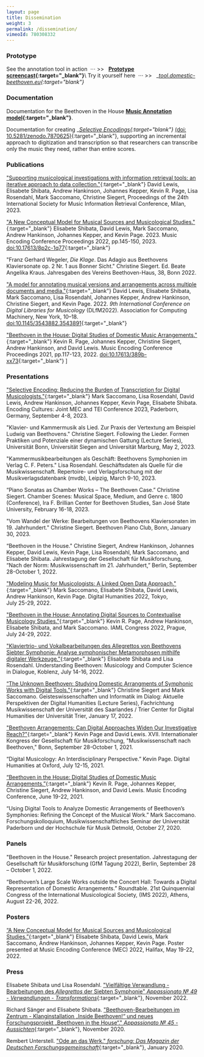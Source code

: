 ```yaml
---
layout: page
title: Dissemination
weight: 3
permalink: /dissemination/
vimeoId: 780308332
---
```


### __Prototype__

See the annotation tool in action &nbsp;⋅⋅⋅ >> &nbsp; __[Prototype screencast](https://vimeo.com/780308332){:target="_blank"}__\\
Try it yourself here &nbsp;⋅⋅⋅ >> &nbsp;  __[tool.domestic-beethoven.eu](https://tool.domestic-beethoven.eu){:target="_blank"}__

<!-- <sup>_Note that a personal Solid pod — available free from_ <span style="text-decoration: underline;">[SolidCommunity](https://solidcommunity.net/){:target="_blank"}</span> _— is required for use._</sup> -->

### __Documentation__

Documentation for the Beethoven in the House __[Music Annotation model](/assets/docs/BitHModelDocumentation_v0.2.1.pdf){:target="_blank"}__.

Documentation for creating  __[Selective Encodings](https://doi.org/10.5281/zenodo.7870625){:target="_blank"}__ [(doi: 10.5281/zenodo.7870625)](https://doi.org/10.5281/zenodo.7870625){:target="_blank"}, supporting an incremental approach to digitization and transcription so that researchers can transcribe only the music they need, rather than entire scores.

### __Publications__

["Supporting musicological investigations with information retrieval tools: an iterative approach to data collection."](https://archives.ismir.net/ismir2023/paper/000094.pdf){:target="_blank"}
David Lewis, Elisabete Shibata, Andrew Hankinson, Johannes Kepper, Kevin R. Page, Lisa Rosendahl, Mark Saccomano, Christine Siegert,
Proceedings of the 24th International Society for Music Information Retrieval Conference, Milan, 2023.

["A New Conceptual Model for Musical Sources and Musicological Studies."](https://doi.org/10.17613/8p2c-1q77){:target="_blank"} Elisabete Shibata, David Lewis, Mark Saccomano, Andrew Hankinson, Johannes Kepper, and Kevin Page. 2023. Music Encoding Conference Proceedings 2022, pp.145-150, 2023. [doi:10.17613/8p2c-1q77](https://doi.org/10.17613/8p2c-1q77){:target="_blank"}

"Franz Gerhard Wegeler, _Die Klage_. Das Adagio aus Beethovens Klaviersonate op. 2 Nr. 1 aus Bonner Sicht." Christine Siegert. Ed. Beate Angelika Kraus. Jahresgaben des Vereins Beethoven-Haus, 38, Bonn 2022.

["A model for annotating musical versions and arrangements across multiple documents and media."](https://doi.org/10.1145/3543882.3543891){:target="_blank"} David Lewis, Elisabete Shibata, Mark Saccomano, Lisa Rosendahl, Johannes Kepper, Andrew Hankinson, Christine Siegert, and Kevin Page. 2022. _9th International Conference on Digital Libraries for Musicology_ (DLfM2022). Association for Computing Machinery, New York, 10–18. [doi:10.1145/3543882.3543891](https://doi.org/10.1145/3543882.3543891){:target="_blank"}

["Beethoven in the House: Digital Studies of Domestic Music Arrangements."](https://doi.org/10.17613/389b-xx73){:target="_blank"} Kevin R. Page, Johannes Kepper, Christine Siegert, Andrew Hankinson, and David Lewis. Music Encoding Conference Proceedings 2021, pp.117-123, 2022. [doi:10.17613/389b-xx73](https://doi.org/10.17613/389b-xx73){:target="_blank"}
]



<!-- Documentation for the Domestic Beethoven __[Selective Encoding Protocol](/assets/docs/BitHSelectiveEncoding.pdf){:target="_blank"}__ for MEI. -->

### __Presentations__

["Selective Encoding: Reducing the Burden of Transcription for Digital Musicologists."](https://teimec2023.uni-paderborn.de/contributions/137.html){:target="_blank"} Mark Saccomano, Lisa Rosendahl, David Lewis, Andrew Hankinson, Johannes Kepper, Kevin Page, Elisabete Shibata. Encoding Cultures: Joint MEC and TEI Conference 2023, Paderborn, Germany, September 4-8, 2023.

"Klavier- und Kammermusik als Lied. Zur Praxis der Vertextung am Beispiel Ludwig van Beethovens." Christine Siegert. Following the Lieder. Formen Praktiken und Potenziale einer dynamischen Gattung (Lecture Series), Universität Bonn, Universität Siegen and Universität Marburg, May 2, 2023.

"Kammermusikbearbeitungen als Geschäft: Beethovens Symphonien im Verlag C. F. Peters." Lisa Rosendahl. Geschäftsdaten als Quelle für die Musikwissenschaft. Repertoire- und Verlagsforschung mit der Musikverlagsdatenbank (mvdb), Leipzig, March 9-10, 2023.

“Piano Sonatas as Chamber Works – The Beethoven Case.” Christine Siegert. Chamber Scenes: Musical Space, Medium, and Genre c. 1800 (Conference), Ira F. Brillian Center for Beethoven Studies, San José State University, February 16-18, 2023.

"Vom Wandel der Werke: Bearbeitungen von Beethovens Klaviersonaten im 19. Jahrhundert." Christine Siegert. Beethoven Piano Club, Bonn, January 30, 2023.

“Beethoven in the House." Christine Siegert, Andrew Hankinson, Johannes Kepper, David Lewis, Kevin Page, Lisa Rosendahl, Mark Saccomano, and Elisabete Shibata. Jahrestagung der Gesellschaft für Musikforschung, “Nach der Norm: Musikwissenschaft im 21. Jahrhundert,” Berlin, September 28-October 1, 2022.

["Modeling Music for Musicologists: A Linked Open Data Approach."](/assets/docs/DH2022slides.pdf){:target="_blank"} Mark Saccomano, Elisabete Shibata, David Lewis, Andrew Hankinson, Kevin Page. Digital Humanities 2022, Tokyo, July&nbsp;<nobr>25-29</nobr>,&nbsp;2022.

["Beethoven in the House: Annotating Digital Sources to Contextualise Musicology Studies."](/assets/docs/Page-IAML2022-slides.pdf){:target="_blank"} Kevin R. Page, Andrew Hankinson, Elisabete Shibata, and Mark Saccomano. IAML Congress 2022, Prague, July&nbsp;24-29, 2022.

["Klaviertrio- und Vokalbearbeitungen des Allegrettos von Beethovens Siebter Symphonie: Analyse symphonischer Metamorphosen mithilfe digitaler Werkzeuge."](/assets/docs/2022.07.16LR-ES-Koblenz.pdf){:target="_blank"} Elisabete Shibata and Lisa Rosendahl. Understanding Beethoven: Musicology and Computer Science in Dialogue, Koblenz, July 14-16, 2022.

[“The Unknown Beethoven: Studying Domestic Arrangments of Symphonic Works with Digital Tools."](/assets/docs/SaarbrueckenPresentation.pdf){:target="_blank"} Christine Siegert and Mark Saccomano. Geisteswissenschaften und Informatik im Dialog: Aktuelle Perspektiven der Digital Humanities (Lecture Series), Fachrichtung Musikwissenschaft der Universität des Saarlandes / Trier Center for Digital Humanities der Universität Trier, January 17, 2022.

["Beethoven Arrangements: Can Digital Approaches Widen Our Investigative Reach?"](/assets/docs/Page-GfM2021-slides.pdf){:target="_blank"} Kevin Page and David Lewis. XVII. Internationaler Kongress der Gesellschaft für Musikforschung, "Musikwissenschaft nach Beethoven," Bonn, September 28-October 1, 2021.

“Digital Musicology: An Interdisciplinary Perspective.” Kevin Page. Digital Humanities at Oxford, July&nbsp;12-15, 2021.

[“Beethoven in the House: Digital Studies of Domestic Music Arrangements.”](/assets/docs/Page-MEC2021-slides.pdf){:target="_blank"} Kevin R. Page, Johannes Kepper, Christine Siegert, Andrew Hankinson, and David Lewis. Music Encoding Conference, June&nbsp;<nobr>19-22</nobr>, 2021.

“Using Digital Tools to Analyze Domestic Arrangements of Beethoven’s Symphonies: Refining the Concept of the Musical Work.” Mark Saccomano. Forschungskolloquium, Musikwissenschaftliches Seminar der Universität Paderborn und der Hochschule für Musik Detmold, October 27, 2020.

### __Panels__

 "Beethoven in the House." Research project presentation. Jahrestagung der Gesellschaft für Musikforschung (GfM Tagung 2022), Berlin, September 28 – October&nbsp;1, 2022.

“Beethoven’s Large Scale Works outside the Concert Hall: Towards a Digital Representation of Domestic Arrangements.” Roundtable. 21st Quinquennial Congress of the International Musicological Society, (IMS 2022), Athens, August 22-26, 2022.


### __Posters__

[“A New Conceptual Model for Musical Sources and Musicological Studies.”](/assets/docs/MEC2022_Poster.pdf){:target="_blank"} Elisabete Shibata, David Lewis, Mark Saccomano, Andrew Hankinson, Johannes Kepper, Kevin Page. Poster presented at Music Encoding Conference (MEC) 2022, Halifax, May 19-22, 2022.

### __Press__

Elisabete Shibata und Lisa Rosendahl. ["Vielfältige Verwandlung - Bearbeitungen des _Allegrettos_ der Siebten Symphonie" _Appassionato № 49 - Verwandlungen - Transformations_](/assets/docs/Appassionato_49.pdf){:target="_blank"}, November 2022.

Richard Sänger and Elisabete Shibata. ["Beethoven-Bearbeitungen im Zentrum - Klanginstallation „Inside Beethoven!“ und neues Forschungsprojekt „Beethoven in the House“." _Appassionato № 45 - Aussichten_](/assets/docs/Appassionato_45.pdf){:target="_blank"}, November 2020.

Rembert Unterstell. ["Ode an das Werk." _forschung: Das Magazin der Deutschen Forschungsgemeinschaft_](/assets/docs/Ode_an_das_Werk.pdf){:target="_blank"}, January 2020.
